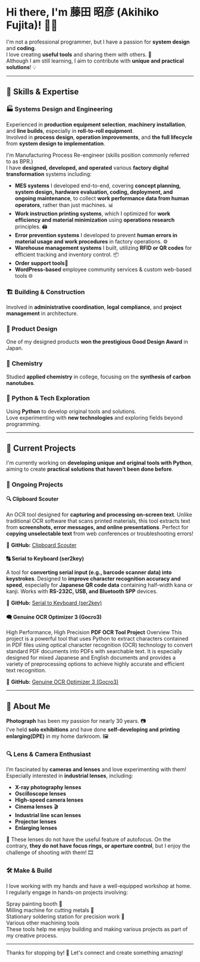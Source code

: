 # Hi there, I'm 藤田 昭彦 (Akihiko Fujita)! 👋✨  
I'm not a professional programmer, but I have a passion for **system design** and **coding**.   <BR>
I love creating **useful tools** and sharing them with others. 🚀   <BR>
Although I am still learning, I aim to contribute with **unique and practical solutions**! 💡   <BR>

---

## 🔧 Skills & Expertise  
### 🏭 **Systems Design and Engineering**  
Experienced in **production equipment selection**, **machinery installation**, and **line builds**, especially in **roll-to-roll equipment**.  <BR>
Involved in **process design**, **operation improvements**, and **the full lifecycle** from **system design to implementation**.  <BR>

I'm Manufacturing Process Re-engineer (skills position commonly referred to as BPR.)<BR>
I have **designed, developed, and operated** various **factory digital transformation** systems including:  <BR>  
   - **MES systems** I developed end-to-end, covering **concept planning, system design, hardware evaluation, coding, deployment, and ongoing maintenance**, to collect **work performance data from human operators**, rather than just machines. 📊  
   - **Work instruction printing systems**, which I optimized for **work efficiency and material minimization** using **operations research** principles. 🖨️  
   - **Error prevention systems** I developed to prevent **human errors in material usage and work procedures** in factory operations. ⚙️  
   - **Warehouse management systems** I built, utilizing **RFID or QR codes** for efficient tracking and inventory control. 📦  
   - **Order support tools**📃
   - **WordPress-based** employee community services & custom web-based tools 🌐  


### 🏗️ **Building & Construction**  
 Involved in **administrative coordination**, **legal compliance**, and **project management** in architecture.  

### 🎨 **Product Design**  
 One of my designed products **won the prestigious Good Design Award** in Japan.  

### 🧪 **Chemistry**  
 Studied **applied chemistry** in college, focusing on the **synthesis of carbon nanotubes**.  

### 🐍 **Python & Tech Exploration**  
 Using **Python** to develop original tools and solutions.   <BR>
 Love experimenting with **new technologies** and exploring fields beyond programming.   <BR>

---

## 🎯 Current Projects  
I'm currently working on **developing unique and original tools with Python**, aiming to create **practical solutions that haven’t been done before**.  

### 📌 **Ongoing Projects**  
#### 🔍 Clipboard Scouter  
An OCR tool designed for **capturing and processing on-screen text**. Unlike traditional OCR software that scans printed materials, this tool extracts text from **screenshots, error messages, and online presentations**. Perfect for **copying unselectable text** from web conferences or troubleshooting errors!  

🔗 **GitHub:** [Clipboard Scouter](https://github.com/Akihiko-Fuji/scouter)  

#### 🔠 Serial to Keyboard (ser2key)  
A tool for **converting serial input (e.g., barcode scanner data) into keystrokes**. Designed to **improve character recognition accuracy and speed**, especially for **Japanese QR code data** containing half-width kana or kanji. Works with **RS-232C, USB, and Bluetooth SPP** devices.  

🔗 **GitHub:** [Serial to Keyboard (ser2key)](https://github.com/Akihiko-Fuji/ser2key)  

#### 🗨️ Genuine OCR Optimizer 3 (Gocro3)  
High Performance, High Precision **PDF OCR Tool Project** Overview This project is a powerful tool that uses Python to extract characters contained in PDF files using optical character recognition (OCR) technology to convert standard PDF documents into PDFs with searchable text. It is especially designed for mixed Japanese and English documents and provides a variety of preprocessing options to achieve highly accurate and efficient text recognition.

🔗 **GitHub:** [Genuine OCR Optimizer 3 (Gocro3)](https://github.com/Akihiko-Fuji/gocro3)  

---

## 📸 About Me  
**Photograph** has been my passion for nearly 30 years. 📷  
I’ve held **solo exhibitions** and have done **self-developing and printing enlarging(DPE)** in my home darkroom. 🖼️  

### 🔍 **Lens & Camera Enthusiast**
 I’m fascinated by **cameras and lenses** and love experimenting with them!  
 Especially interested in **industrial lenses**, including:  
   - **X-ray photography lenses**  
   - **Oscilloscope lenses**  
   - **High-speed camera lenses**  
   - **Cinema lenses** 🎬  
   - **Industrial line scan lenses**  
   - **Projector lenses**  
   - **Enlarging lenses**  

📌 These lenses do not have the useful feature of autofocus. On the contrary, **they do not have focus rings, or aperture control**, but I enjoy the challenge of shooting with them! 🎞️  

### 🛠️ **Make & Build**
I love working with my hands and have a well-equipped workshop at home. I regularly engage in hands-on projects involving:

Spray painting booth 🎨<BR>
Milling machine for cutting metals 🔩<BR>
Stationary soldering station for precision work 🔧<BR>
Various other machining tools<BR>
These tools help me enjoy building and making various projects as part of my creative process.<BR>

---

Thanks for stopping by! 🚀 Let's connect and create something amazing!  
